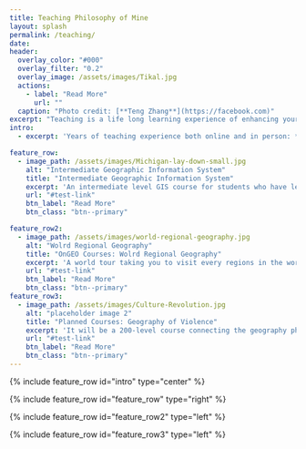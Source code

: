 ```yaml
---
title: Teaching Philosophy of Mine
layout: splash
permalink: /teaching/
date: 
header:
  overlay_color: "#000"
  overlay_filter: "0.2"
  overlay_image: /assets/images/Tikal.jpg
  actions:
    - label: "Read More"
      url: ""
  caption: "Photo credit: [**Teng Zhang**](https://facebook.com)"
excerpt: "Teaching is a life long learning experience of enhancing your relationship between you and the next generation, and gaining enlightenment from the students"
intro:
  - excerpt: 'Years of teaching experience both online and in person: *geography*, *GIS*, and Python/R data analysis. Here are some selected courses I have taught'

feature_row:
  - image_path: /assets/images/Michigan-lay-down-small.jpg
    alt: "Intermediate Geographic Information System"
    title: "Intermediate Geographic Information System"
    excerpt: 'An intermediate level GIS course for students who have learned the introductory GIS and want to dig deeper. The course is composed by 16 lectures and 11 labs. Three major sections of this course are: **geospatial concepts**, **raster** analysis, and **vector** analysis. Syllabus could be found here:'
    url: "#test-link"
    btn_label: "Read More"
    btn_class: "btn--primary"

feature_row2:
  - image_path: /assets/images/world-regional-geography.jpg
    alt: "Wolrd Regional Geography"
    title: "OnGEO Courses: Wolrd Regional Geography"
    excerpt: 'A world tour taking you to visit every regions in the world and understand the major challenge and feature each region is facing with.'
    url: "#test-link"
    btn_label: "Read More"
    btn_class: "btn--primary"
feature_row3:
  - image_path: /assets/images/Culture-Revolution.jpg
    alt: "placeholder image 2"
    title: "Planned Courses: Geography of Violence"
    excerpt: 'It will be a 200-level course connecting the geography phenomenon of violence of different scales from domestic violence to holocaust.'
    url: "#test-link"
    btn_label: "Read More"
    btn_class: "btn--primary"
---
```

{% include feature_row id="intro" type="center" %}

{% include feature_row id="feature_row" type="right" %}

{% include feature_row id="feature_row2" type="left" %}

{% include feature_row id="feature_row3" type="left" %}

